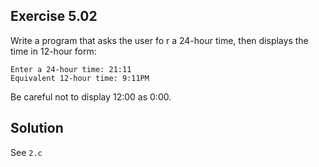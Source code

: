 ## Exercise 5.02

Write a program that asks the user fo r a 24-hour time, then displays the time in 12-hour form:

```
Enter a 24-hour time: 21:11
Equivalent 12-hour time: 9:11PM
```

Be careful not to display 12:00 as 0:00.

## Solution

See `2.c`